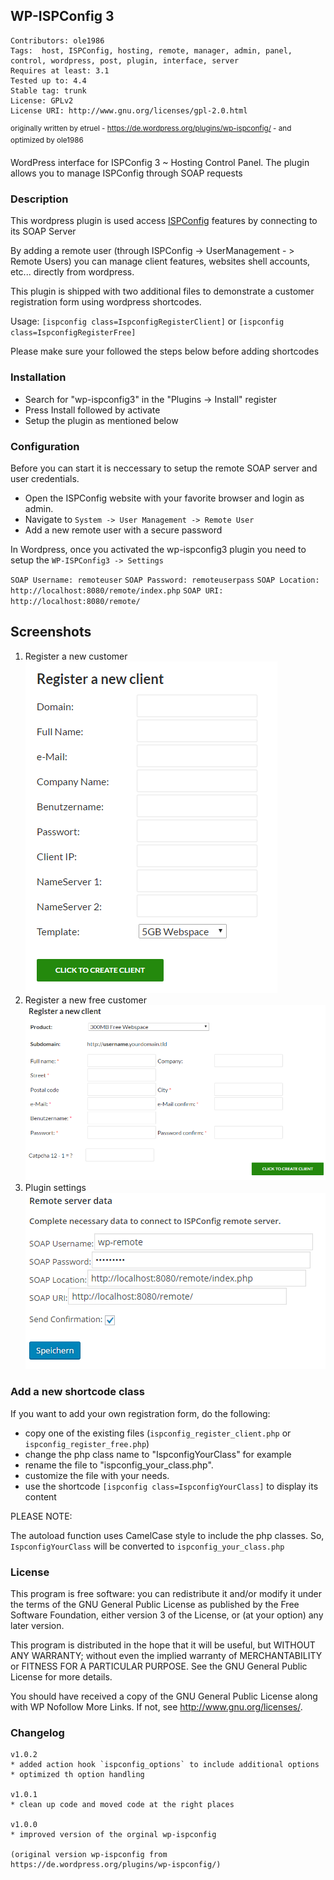 ## WP-ISPConfig 3
```
Contributors: ole1986
Tags:  host, ISPConfig, hosting, remote, manager, admin, panel, control, wordpress, post, plugin, interface, server
Requires at least: 3.1
Tested up to: 4.4
Stable tag: trunk
License: GPLv2
License URI: http://www.gnu.org/licenses/gpl-2.0.html
```
<sup>originally written by etruel - https://de.wordpress.org/plugins/wp-ispconfig/ -  and optimized by ole1986</sup>

WordPress interface for ISPConfig 3 ~ Hosting Control Panel.  The plugin allows you to manage ISPConfig through SOAP requests

### Description

This wordpress plugin is used access [ISPConfig](http://www.ispconfig.org) features by connecting to its SOAP Server

By adding a remote user (through ISPConfig -> UserManagement - > Remote Users) you can manage client features, websites shell accounts, etc... directly from wordpress.

This plugin is shipped with two additional files to demonstrate a customer registration form using wordpress shortcodes.

Usage: `[ispconfig class=IspconfigRegisterClient]` or `[ispconfig class=IspconfigRegisterFree]`

Please make sure your followed the steps below before adding shortcodes

### Installation

* Search for "wp-ispconfig3" in the "Plugins -> Install" register
* Press Install followed by activate
* Setup the plugin as mentioned below 

### Configuration

Before you can start it is neccessary to setup the remote SOAP server and user credentials.

* Open the ISPConfig website with your favorite browser and login as admin.
* Navigate to `System -> User Management -> Remote User`
* Add a new remote user with a secure password

In Wordpress, once you activated the wp-ispconfig3 plugin you need to setup the `WP-ISPConfig3 -> Settings` 

`SOAP Username: remoteuser`
`SOAP Password: remoteuserpass`
`SOAP Location: http://localhost:8080/remote/index.php`
`SOAP URI: http://localhost:8080/remote/`

## Screenshots

1. Register a new customer <br /> ![Register a new customer](img/screenshot-1.png "Register a new customer") 
2. Register a new free customer <br /> ![Register a new free customer](img/screenshot-2.png "Register a new free customer") 
3. Plugin settings <br /> ![Display plugin settings](img/screenshot-3.png "Display plugin settings") 

### Add a new shortcode class

If you want to add your own registration form, do the following:

* copy one of the existing files (`ispconfig_register_client.php` or `ispconfig_register_free.php`)
* change the php class name to "IspconfigYourClass" for example
* rename the file to "ispconfig_your_class.php".
* customize the file with your needs.
* use the shortcode `[ispconfig class=IspconfigYourClass]` to display its content

PLEASE NOTE:

The autoload function uses CamelCase style to include the php classes. So, `IspconfigYourClass` will be converted to `ispconfig_your_class.php`

### License

This program is free software: you can redistribute it and/or modify it under the terms of the GNU General Public License as published by the Free Software Foundation, either version 3 of the License, or (at your option) any later version.

This program is distributed in the hope that it will be useful, but WITHOUT ANY WARRANTY; without even the implied warranty of MERCHANTABILITY or FITNESS FOR A PARTICULAR PURPOSE. See the GNU General Public License for more details.

You should have received a copy of the GNU General Public License along with WP Nofollow More Links. If not, see <http://www.gnu.org/licenses/>.

### Changelog

```
v1.0.2
* added action hook `ispconfig_options` to include additional options
* optimized th option handling

v1.0.1
* clean up code and moved code at the right places

v1.0.0
* improved version of the orginal wp-ispconfig

(original version wp-ispconfig from https://de.wordpress.org/plugins/wp-ispconfig/)
```

